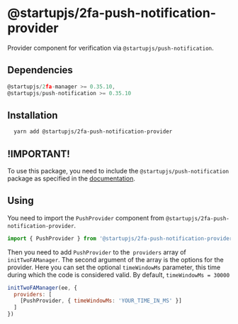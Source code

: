 # @startupjs/2fa-push-notification-provider

Provider component for verification via `@startupjs/push-notification`.

## Dependencies

```js
@startupjs/2fa-manager >= 0.35.10,
@startupjs/push-notification >= 0.35.10
```

## Installation

```sh
  yarn add @startupjs/2fa-push-notification-provider
```

## !IMPORTANT!

To use this package, you need to include the `@startupjs/push-notification` package as specified in the [documentation](/docs/libraries/push-notofications).

## Using

You need to import the `PushProvider` component from `@startupjs/2fa-push-notification-provider`.

```js
import { PushProvider } from '@startupjs/2fa-push-notification-provider'
```

Then you need to add `PushProvider` to the` providers` array of `initTwoFAManager`. The second argument of the array is the options for the provider. Here you can set the optional `timeWindowMs` parameter, this time during which the code is considered valid. By default, `timeWindowMs = 30000`

```js
initTwoFAManager(ee, {
  providers: [
    [PushProvider, { timeWindowMs: 'YOUR_TIME_IN_MS' }]
  ]
})
```
